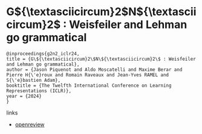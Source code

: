 # G\${\textasciicircum}2\$N\${\textasciicircum}2\$ : Weisfeiler and Lehman go grammatical

```
@inproceedings{g2n2_iclr24,
title = {G\${\textasciicircum}2\$N\${\textasciicircum}2\$ : Weisfeiler and Lehman go grammatical},
author = {Jason Piquenot and Aldo Moscatelli and Maxime Berar and Pierre H{\'e}roux and Romain Raveaux and Jean-Yves RAMEL and S{\'e}bastien Adam},
booktitle = {The Twelfth International Conference on Learning Representations (ICLR)},
year = {2024}
}
```

links
- [openreview](https://openreview.net/forum?id=eZneJ55mRO)
